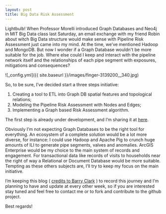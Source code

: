 ```yaml
---
layout: post
title: Big Data Risk Assessment
---
```


Lightbulb! When Professor Morelli introduced Graph Databases and Neo4j in MIT Big Data class last Saturday, an email exchange with my friend Robin about witch Big Data structure would make sense with Pipeline Risk Assessment just came into my mind.  At the time, we’ve mentioned Hadoop and MongoDB. But now I wonder if a Graph Database wouldn't be more suitable for the job.  Where else could I keep and interact with the pipeline network itself and the relationships of each pipe segment with exposures, mitigations and consequences?

![_config.yml]({{ site.baseurl }}/images/finger-3139200__340.jpg)

So, to be sure, I’ve decided start a three steps initiative:
1. Creating a tool to ETL into  Graph DB spatial features and topological relations;
1. Modeling the Pipeline Risk Assessment with Nodes and Edges;
1. Implementing a Graph based Risk Assessment algorithm.

The first step is already under development,  and I’m sharing it at [here](https://github.com/carloseduardotoledo/geo2graph). 

Obviously I’m not expecting Graph Databases to be the right tool for everything. An ecosystem of a complete solution would be a lot more diverse, for instance: I could use Hadoop and Apache Pig to crunch huge amounts of ILI to generate pipe segments, valves and anomalies.  ArcGIS Enterprise would be my choice to the main system of records and engagement. For transactional data like records of visits to households near the right of way a Relational or Document Database would be more suitable. Tempting as these others subjects are, I’ll try to keep my focus on the main initiative.

I’m keeping this blog ( [credits to Barry Clark](https://www.smashingmagazine.com/2014/08/build-blog-jekyll-github-pages/) ) to record this journey and I’m planning to have and update at every other week, so if you are interested stay tuned and feel free to contact me or to fork and contribute to the github project.

Best regards!
